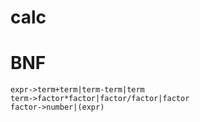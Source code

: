 # calc

# BNF

	expr->term+term|term-term|term
	term->factor*factor|factor/factor|factor
	factor->number|(expr)

